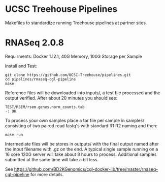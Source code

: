 # UCSC Treehouse Pipelines

Makefiles to standardize running Treehouse pipelines at partner sites.

# RNASeq 2.0.8

Requirments: Docker 1.12.1, 40G Memory, 100G Storage per Sample

Install and Test:

    git clone https://github.com/UCSC-Treehouse/pipelines.git
    cd pipelines/rnaseq-cgl-pipeline
    make

Reference files will be downloaded into inputs/, a test file
processed and the output verified. After about 20 minutes
you should see:

    TEST/RSEM/rsem.genes.norm_counts.tab
    -: OK

To process your own samples place a tar file per sample
in samples/ consisting of two paired read fastq's with
standard R1 R2 naming and then:

    make run

Intermediate files will be stores in outputs/ with the final
output named after the input filename with .gz on the end.
A typical single sample running on a 16 core 120G server will
take about 8 hours to process. Additional samples submitted
at the same time will take a bit less.

See https://github.com/BD2KGenomics/cgl-docker-lib/tree/master/rnaseq-cgl-pipeline
for more details.
